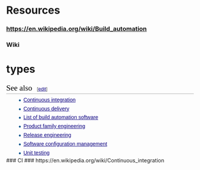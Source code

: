 # Resources
### https://en.wikipedia.org/wiki/Build_automation
### Wiki
# types
<h2 style="color: black; font-weight: normal; margin-top: 1em; margin-bottom: 0.25em; overflow: hidden; padding: 0px; border-bottom-width: 1px; border-bottom-style: solid; border-bottom-color: rgb(170, 170, 170); font-size: 1.5em; font-family: 'Linux Libertine', Georgia, Times, serif; line-height: 1.3; background-image: none; background-attachment: initial; background-size: initial; background-origin: initial; background-clip: initial; background-position: initial; background-repeat: initial;"><span class="mw-headline" id="See_also">See also</span><span class="mw-editsection" style="-webkit-user-select: none; font-size: small; margin-left: 1em; vertical-align: baseline; line-height: 1em; display: inline-block; white-space: nowrap; unicode-bidi: -webkit-isolate; font-family: sans-serif;"><span class="mw-editsection-bracket" style="margin-right: 0px; color: rgb(85, 85, 85); margin-left: 0px;">[</span><a href="https://en.wikipedia.org/w/index.php?title=Build_automation&amp;action=edit&amp;section=8" title="Edit section: See also" style="color: rgb(11, 0, 128); background: none;">edit</a><span class="mw-editsection-bracket" style="margin-left: 0px; color: rgb(85, 85, 85); margin-right: 0px;">]</span></span></h2><ul style="margin-top: 0.3em; margin-bottom: 0px; margin-left: 1.6em; list-style-image: url(data:image/svg+xml,%3C%3Fxml%20version%3D%221.0%22%20encoding%3D%22UTF-8%22%3F%3E%0A%3Csvg%20xmlns%3D%22http%3A%2F%2Fwww.w3.org%2F2000%2Fsvg%22%20version%3D%221.1%22%20width%3D%225%22%20height%3D%2213%22%3E%0A%3Ccircle%20cx%3D%222.5%22%20cy%3D%229.5%22%20r%3D%222.5%22%20fill%3D%22%2300528c%22%2F%3E%0A%3C%2Fsvg%3E%0A); color: rgb(37, 37, 37); font-family: sans-serif; line-height: 22.3999996185303px;"><li style="margin-bottom: 0.1em;"><a href="https://en.wikipedia.org/wiki/Continuous_integration" title="Continuous integration" style="color: rgb(11, 0, 128); background: none;">Continuous integration</a></li><li style="margin-bottom: 0.1em;"><a href="https://en.wikipedia.org/wiki/Continuous_delivery" title="Continuous delivery" style="color: rgb(11, 0, 128); background: none;">Continuous delivery</a></li><li style="margin-bottom: 0.1em;"><a href="https://en.wikipedia.org/wiki/List_of_build_automation_software" title="List of build automation software" style="color: rgb(11, 0, 128); background: none;">List of build automation software</a></li><li style="margin-bottom: 0.1em;"><a href="https://en.wikipedia.org/wiki/Product_family_engineering" title="Product family engineering" style="color: rgb(11, 0, 128); background: none;">Product family engineering</a></li><li style="margin-bottom: 0.1em;"><a href="https://en.wikipedia.org/wiki/Release_engineering" title="Release engineering" style="color: rgb(11, 0, 128); background: none;">Release engineering</a></li><li style="margin-bottom: 0.1em;"><a href="https://en.wikipedia.org/wiki/Software_configuration_management" title="Software configuration management" style="color: rgb(11, 0, 128); background: none;">Software configuration management</a></li><li style="margin-bottom: 0.1em;"><a href="https://en.wikipedia.org/wiki/Unit_testing" title="Unit testing" style="color: rgb(11, 0, 128); background: none;">Unit testing</a></li></ul>
### CI
### https://en.wikipedia.org/wiki/Continuous_integration
